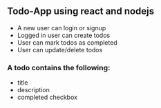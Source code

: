 ## Todo-App using react and nodejs
- A new user can login or signup
- Logged in user can create todos
- User can mark todos as completed
- User can update/delete todos

### A todo contains the following: 
- title
- description
- completed checkbox